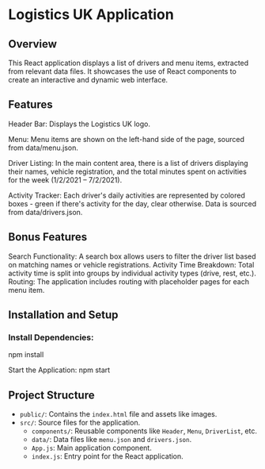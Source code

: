 # Logistics UK Application
## Overview
This React application displays a list of drivers and menu items, extracted from relevant data files. It showcases the use of React components to create an interactive and dynamic web interface.

## Features
Header Bar: Displays the Logistics UK logo.

Menu: Menu items are shown on the left-hand side of the page, sourced from data/menu.json.

Driver Listing: In the main content area, there is a list of drivers displaying their names, vehicle registration, and the total minutes spent on activities for the week (1/2/2021 – 7/2/2021).

Activity Tracker: Each driver's daily activities are represented by colored boxes - green if there's activity for the day, clear otherwise. Data is sourced from data/drivers.json.

## Bonus Features
Search Functionality: A search box allows users to filter the driver list based on matching names or vehicle registrations.
Activity Time Breakdown: Total activity time is split into groups by individual activity types (drive, rest, etc.).
Routing: The application includes routing with placeholder pages for each menu item.

## Installation and Setup

### Install Dependencies:
npm install

Start the Application:
npm start


## Project Structure

- `public/`: Contains the `index.html` file and assets like images.
- `src/`: Source files for the application.
  - `components/`: Reusable components like `Header`, `Menu`, `DriverList`, etc.
  - `data/`: Data files like `menu.json` and `drivers.json`.
  - `App.js`: Main application component.
  - `index.js`: Entry point for the React application.
